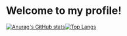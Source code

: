 # Welcome to my profile!
[![Anurag's GitHub stats](https://github-readme-stats.vercel.app/api?username=AnyMinorDeerPanda)](https://github.com/anuraghazra/github-readme-stats)[![Top Langs](https://github-readme-stats.vercel.app/api/top-langs/?username=AnyMindorDeerPanda&layout=compact)](https://github.com/anuraghazra/github-readme-stats)



